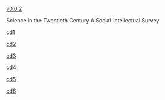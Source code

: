 [v0.0.2](https://github.com/littleflute/great-course4/edit/master/README.md)

Science in the Twentieth Century
A Social-intellectual Survey

[cd1](cd1)

[cd2](cd2)

[cd3](cd3)

[cd4](cd4)

[cd5](cd5)

[cd6](cd6)


